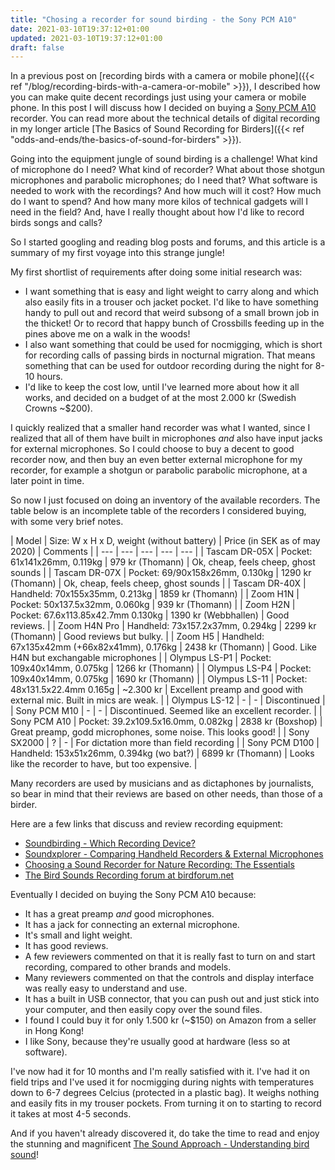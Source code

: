 ```yaml
---
title: "Chosing a recorder for sound birding - the Sony PCM A10"
date: 2021-03-10T19:37:12+01:00
updated: 2021-03-10T19:37:12+01:00
draft: false
---
```


In a previous post on [recording birds with a camera or mobile
phone]({{< ref "/blog/recording-birds-with-a-camera-or-mobile" >}}), I
described how you can make quite decent recordings just using your camera or
mobile phone. In this post I will discuss how I decided on buying a [Sony PCM A10](https://www.sony.co.uk/electronics/voice-recorders/pcm-a10)
recorder. You can read more about the technical details of digital recording in
my longer article [The Basics of Sound Recording for Birders]({{< ref "odds-and-ends/the-basics-of-sound-for-birders" >}}).

Going into the equipment jungle of sound birding is a challenge! What kind of
microphone do I need? What kind of recorder? What about those shotgun microphones
and parabolic microphones; do I need that? What software is needed to work with
the recordings? And how much will it cost? How much do I want to spend? And how
many more kilos of technical gadgets will I need in the field? And, have I
really thought about how I'd like to record birds songs and calls?

So I started googling and reading blog posts and forums, and this article is a
summary of my first voyage into this strange jungle!

My first shortlist of requirements after doing some initial research was:

* I want something that is easy and light weight to carry along and which also
  easily fits in a trouser och jacket pocket. I'd like to have something handy to
  pull out and record that weird subsong of a small brown job in the thicket! Or
  to record that happy bunch of Crossbills feeding up in the pines above me on a
  walk in the woods!
* I also want something that could be used for nocmigging, which is short for
  recording calls of passing birds in nocturnal migration. That means something
  that can be used for outdoor recording during the night for 8-10 hours.
* I'd like to keep the cost low, until I've learned more about how it all works,
  and decided on a budget of at the most 2.000 kr (Swedish Crowns ~$200).

I quickly realized that a smaller hand recorder was what I wanted, since I
realized that all of them have built in microphones _and_ also have input jacks
for external microphones. So I could choose to buy a decent to good recorder
now, and then buy an even better external microphone for my recorder, for example
a shotgun or parabolic parabolic microphone, at a later point in time.

So now I just focused on doing an inventory of the available recorders. The
table below is an incomplete table of the recorders I considered buying, with
some very brief notes.

| Model | Size: W x H x D, weight (without battery) | Price (in SEK as of may 2020) | Comments |
| --- | --- | --- | --- | --- |
| Tascam DR-05X | Pocket: 61x141x26mm, 0.119kg | 979 kr (Thomann) | Ok, cheap, feels cheep, ghost sounds |
| Tascam DR-07X | Pocket: 69/90x158x26mm, 0.130kg | 1290 kr (Thomann) | Ok, cheap, feels cheep, ghost sounds |
| Tascam DR-40X | Handheld: 70x155x35mm, 0.213kg | 1859 kr (Thomann) |
| Zoom H1N | Pocket: 50x137.5x32mm, 0.060kg | 939 kr (Thomann) |
| Zoom H2N | Pocket:  67.6x113.85x42.7mm 0.130kg | 1390 kr (Webbhallen) | Good reviews. |
| Zoom H4N Pro | Handheld: 73x157.2x37mm, 0.294kg | 2299 kr (Thomann) | Good reviews but bulky. |
| Zoom H5 | Handheld: 67x135x42mm (+66x82x41mm), 0.176kg | 2438 kr (Thomann) | Good. Like H4N but exchangable microphones |
| Olympus LS-P1 | Pocket: 109x40x14mm, 0.075kg | 1266 kr (Thomann) |
| Olympus LS-P4 | Pocket: 109x40x14mm, 0.075kg | 1690 kr (Thomann) |
| Olympus LS-11 | Pocket: 48x131.5x22.4mm 0.165g | ~2.300 kr | Excellent preamp and good with external mic. Built in mics are weak. |
| Olympus LS-12 | - | - | Discontinued |
| Sony PCM M10 | - | - | Discontinued. Seemed like an excellent recorder. |
| Sony PCM A10 | Pocket: 39.2x109.5x16.0mm, 0.082kg | 2838 kr (Boxshop) | Great preamp, godd microphones, some noise. This looks good! |
| Sony SX2000 | ? | - | For dictation more than field recording |
| Sony PCM D100 | Handheld: 153x51x26mm, 0.394kg (wo bat?) | 6899 kr (Thomann) | Looks like the recorder to have, but too expensive. |

Many recorders are used by musicians and as dictaphones by journalists, so bear
in mind that their reviews are based on other needs, than those of a birder.

Here are a few links that discuss and review recording equipment:

 * [Soundbirding - Which Recording Device?](http://soundbirding.org/index.php/which-recording-device/)
 * [Soundxplorer - Comparing Handheld Recorders & External Microphones](https://soundxplorer.com/comparing-handheld-recorders-external-microphones)
 * [Choosing a Sound Recorder for Nature Recording: The Essentials](https://www.wildmountainechoes.com/equipment/choosing-a-sound-recorder-the-essentials/)
 * [The Bird Sounds Recording forum at birdforum.net](https://www.birdforum.net/forums/bird-sounds-recording.481/)


Eventually I decided on buying the Sony PCM A10 because:

* It has a great preamp _and_ good microphones.
* It has a jack for connecting an external microphone.
* It's small and light weight.
* It has good reviews.
* A few reviewers commented on that it is really fast to turn on and start
  recording, compared to other brands and models.
* Many reviewers commented on that the controls and display interface was really
  easy to understand and use.
* It has a built in USB connector, that you can push out and just stick into
  your computer, and then easily copy over the sound files.
* I found I could buy it for only 1.500 kr (~$150) on Amazon from a seller in
  Hong Kong!
* I like Sony, because they're usually good at hardware (less so at software).

I've now had it for 10 months and I'm really satisfied with it. I've had it on
field trips and I've used it for nocmigging during nights with temperatures down
to 6-7 degrees Celcius (protected in a plastic bag). It weighs nothing and
easily fits in my trouser pockets. From turning it on to starting to record it
takes at most 4-5 seconds. 

And if you haven't already discovered it, do take the time to read and enjoy the
stunning and magnificent [The Sound Approach - Understanding bird
sound](https://soundapproach.co.uk/)!
